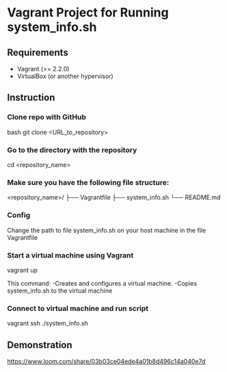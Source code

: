 # Vagrant Project for Running system_info.sh

## Requirements
- Vagrant (>= 2.2.0)
- VirtualBox (or another hypervisor)

##  Instruction
### Clone repo with GitHub
bash
git clone <URL_to_repository>

### Go to the directory with the repository
cd <repository_name>

### Make sure you have the following file structure:
<repository_name>/
├── Vagrantfile
├── system_info.sh
└── README.md

### Config
Change the path to file system_info.sh on your host machine in the file Vagrantfile
### Start a virtual machine using Vagrant
vagrant up

This command:
-Creates and configures a virtual machine.
-Copies system_info.sh to the virtual machine

### Connect to virtual machine and run script
vagrant ssh
./system_info.sh
## Demonstration
https://www.loom.com/share/03b03ce04ede4a01b8d496c14a040e7d

